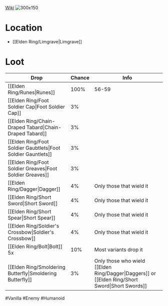 [Wiki](https://eldenring.wiki.fextralife.com/Godrick+Foot+Soldier)
![300x150](rsx_img_enemy_godrick_foot_soldier.png)

# Location
- [[Elden Ring/Limgrave|Limgrave]]
# Loot
| Drop                                                          | Chance | Info                                                                                            |
| ------------------------------------------------------------- | ------ | ----------------------------------------------------------------------------------------------- |
| [[Elden Ring/Runes\|Runes]]                                   | 100%   | 56-59                                                                                           |
| [[Elden Ring/Foot Soldier Cap\|Foot Soldier Cap]]             | 3%     |                                                                                                 |
| [[Elden Ring/Chain-Draped Tabard\|Chain-Draped Tabard]]       | 3%     |                                                                                                 |
| [[Elden Ring/Foot Soldier Gaubtlets\|Foot Soldier Gauntlets]] | 3%     |                                                                                                 |
| [[Elden Ring/Foot Soldier Greaves\|Foot Soldier Greaves]]     | 3%     |                                                                                                 |
| [[Elden Ring/Dagger\|Dagger]]                                 | 4%     | Only those that wield it                                                                        |
| [[Elden Ring/Short Sword\|Short Sword]]                       | 4%     | Only those that wield it                                                                        |
| [[Elden Ring/Short Spear\|Short Spear]]                       | 4%     | Only those that wield it                                                                        |
| [[Elden Ring/Soldier's Crossbow\|Soldier's Crossbow]]         | 4%     | Only those that wield it                                                                        |
| [[Elden Ring/Bolt\|Bolt]] 5x                                  | 10%    | Most variants drop it                                                                           |
| [[Elden Ring/Smoldering Butterfly\|Smoldering Butterfly]]     | 3%     | Only those who wield [[Elden Ring/Dagger\|Daggers]] or [[Elden Ring/Short Sword\|Short Swords]] |
#Vanilla #Enemy #Humanoid 